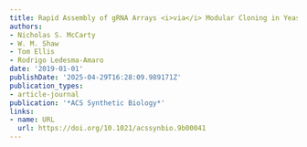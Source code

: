 ```yaml
---
title: Rapid Assembly of gRNA Arrays <i>via</i> Modular Cloning in Yeast
authors:
- Nicholas S. McCarty
- W. M. Shaw
- Tom Ellis
- Rodrigo Ledesma‐Amaro
date: '2019-01-01'
publishDate: '2025-04-29T16:28:09.989171Z'
publication_types:
- article-journal
publication: '*ACS Synthetic Biology*'
links:
- name: URL
  url: https://doi.org/10.1021/acssynbio.9b00041
---
```

